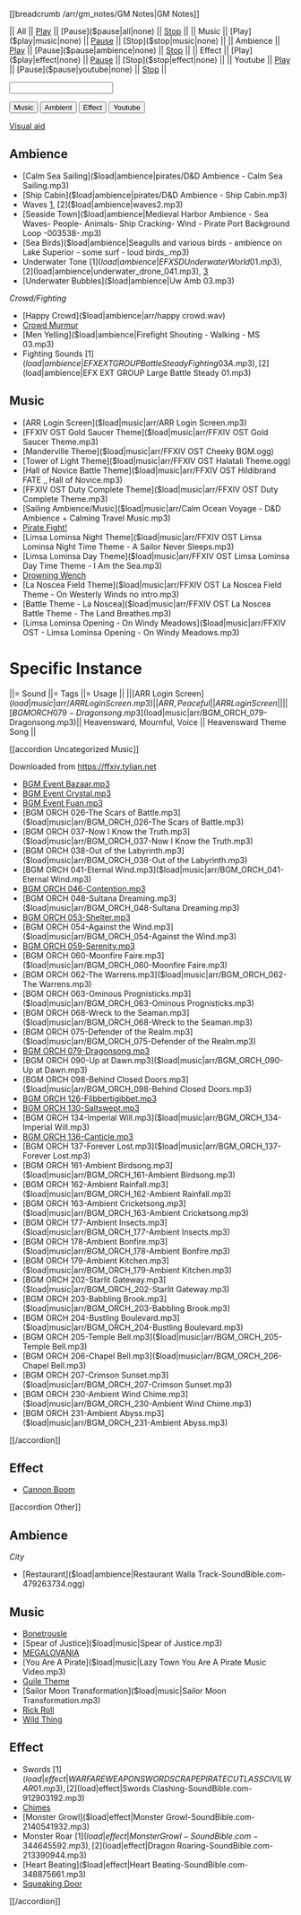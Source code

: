 [[breadcrumb /arr/gm_notes/GM Notes|GM Notes]]

<script type="module">
    import { init_links, init_soundboard } from "/static/js/common/visual_aid_backend.js";
    init_links();
    init_soundboard();
</script>

|| All || [Play]($play|all|none) || [Pause]($pause|all|none) || [Stop]($stop|all|none) ||
|| Music || [Play]($play|music|none) || [Pause]($pause|music|none) || [Stop]($stop|music|none) ||
|| Ambience || [Play]($play|ambience|none) || [Pause]($pause|ambience|none) || [Stop]($stop|ambience|none) ||
|| Effect || [Play]($play|effect|none) || [Pause]($pause|effect|none) || [Stop]($stop|effect|none) ||
|| Youtube || [Play]($play|youtube|none) || [Pause]($pause|youtube|none) || [Stop]($stop|youtube|none) ||

<p><input type="text" id="custom_soundboard_url"><br>
 
<p><button id="custom_music_button">Music</button> 
<button id="custom_ambient_button">Ambient</button> 
<button id="custom_effect_button">Effect</button> 
<button id="custom_youtube_button">Youtube</button> 

[Visual aid](/visual_aid)

## Ambience

* [Calm Sea Sailing]($load|ambience|pirates/D&D Ambience - Calm Sea Sailing.mp3)
* [Ship Cabin]($load|ambience|pirates/D&D Ambience - Ship Cabin.mp3)
* Waves [1]($load|ambience|waves1.mp3), [2]($load|ambience|waves2.mp3)
* [Seaside Town]($load|ambience|Medieval Harbor Ambience - Sea Waves- People- Animals- Ship Cracking- Wind - Pirate Port Background Loop -003538-.mp3)
* [Sea Birds]($load|ambience|Seagulls and various birds - ambience on Lake Superior - some surf - loud birds_.mp3)
* Underwater Tone [1]($load|ambience|EFX SD Underwater World 01.mp3), [2]($load|ambience|underwater_drone_041.mp3), [3]($load|ambience|underwater_drone_042.mp3)
* [Underwater Bubbles]($load|ambience|Uw Amb 03.mp3)

*Crowd/Fighting*

* [Happy Crowd]($load|ambience|arr/happy crowd.wav)
* [Crowd Murmur]($load|ambience|crown_murmur_male.mp3)
* [Men Yelling]($load|ambience|Firefight Shouting - Walking - MS 03.mp3)
* Fighting Sounds [1]($load|ambience|EFX EXT GROUP Battle Steady Fighting 03 A.mp3), [2]($load|ambience|EFX EXT GROUP Large Battle Steady 01.mp3)

## Music

* [ARR Login Screen]($load|music|arr/ARR Login Screen.mp3)
* [FFXIV OST Gold Saucer Theme]($load|music|arr/FFXIV OST Gold Saucer Theme.mp3)
* [Manderville Theme]($load|music|arr/FFXIV OST Cheeky BGM.ogg)
* [Tower of Light Theme]($load|music|arr/FFXIV OST Halatali Theme.ogg)
* [Hall of Novice Battle Theme]($load|music|arr/FFXIV OST Hildibrand FATE _ Hall of Novice.mp3)
* [FFXIV OST Duty Complete Theme]($load|music|arr/FFXIV OST Duty Complete Theme.mp3)
* [Sailing Ambience/Music]($load|music|arr/Calm Ocean Voyage - D&D Ambience + Calming Travel Music.mp3)
* [Pirate Fight!]($load|music|arr/pirate_fight.mp3)
* [Limsa Lominsa Night Theme]($load|music|arr/FFXIV OST Limsa Lominsa Night Time Theme - A Sailor Never Sleeps.mp3)
* [Limsa Lominsa Day Theme]($load|music|arr/FFXIV OST Limsa Lominsa Day Time Theme - I Am the Sea.mp3)
* [Drowning Wench]($load|music|arr/drowning_wench.mp3)
* [La Noscea Field Theme]($load|music|arr/FFXIV OST La Noscea Field Theme - On Westerly Winds no intro.mp3)
* [Battle Theme - La Noscea]($load|music|arr/FFXIV OST La Noscea Battle Theme - The Land Breathes.mp3)
* [Limsa Lominsa Opening - On Windy Meadows]($load|music|arr/FFXIV OST - Limsa Lominsa Opening - On Windy Meadows.mp3)

# Specific Instance
||= Sound ||= Tags ||= Usage ||
||[ARR Login Screen]($load|music|arr/ARR Login Screen.mp3) || ARR, Peaceful || ARR Login Screen ||
||[BGM ORCH 079-Dragonsong.mp3]($load|music|arr/BGM_ORCH_079-Dragonsong.mp3)|| Heavensward, Mournful, Voice || Heavensward Theme Song ||

[[accordion Uncategorized Music]]

Downloaded from <https://ffxiv.tylian.net>

* [BGM Event Bazaar.mp3]($load|music|arr/BGM_Event_Bazaar.mp3)
* [BGM Event Crystal.mp3]($load|music|arr/BGM_Event_Crystal.mp3)
* [BGM Event Fuan.mp3]($load|music|arr/BGM_Event_Fuan.mp3)
* [BGM ORCH 026-The Scars of Battle.mp3]($load|music|arr/BGM_ORCH_026-The Scars of Battle.mp3)
* [BGM ORCH 037-Now I Know the Truth.mp3]($load|music|arr/BGM_ORCH_037-Now I Know the Truth.mp3)
* [BGM ORCH 038-Out of the Labyrinth.mp3]($load|music|arr/BGM_ORCH_038-Out of the Labyrinth.mp3)
* [BGM ORCH 041-Eternal Wind.mp3]($load|music|arr/BGM_ORCH_041-Eternal Wind.mp3)
* [BGM ORCH 046-Contention.mp3]($load|music|arr/BGM_ORCH_046-Contention.mp3)
* [BGM ORCH 048-Sultana Dreaming.mp3]($load|music|arr/BGM_ORCH_048-Sultana Dreaming.mp3)
* [BGM ORCH 053-Shelter.mp3]($load|music|arr/BGM_ORCH_053-Shelter.mp3)
* [BGM ORCH 054-Against the Wind.mp3]($load|music|arr/BGM_ORCH_054-Against the Wind.mp3)
* [BGM ORCH 059-Serenity.mp3]($load|music|arr/BGM_ORCH_059-Serenity.mp3)
* [BGM ORCH 060-Moonfire Faire.mp3]($load|music|arr/BGM_ORCH_060-Moonfire Faire.mp3)
* [BGM ORCH 062-The Warrens.mp3]($load|music|arr/BGM_ORCH_062-The Warrens.mp3)
* [BGM ORCH 063-Ominous Prognisticks.mp3]($load|music|arr/BGM_ORCH_063-Ominous Prognisticks.mp3)
* [BGM ORCH 068-Wreck to the Seaman.mp3]($load|music|arr/BGM_ORCH_068-Wreck to the Seaman.mp3)
* [BGM ORCH 075-Defender of the Realm.mp3]($load|music|arr/BGM_ORCH_075-Defender of the Realm.mp3)
* [BGM ORCH 079-Dragonsong.mp3]($load|music|arr/BGM_ORCH_079-Dragonsong.mp3)
* [BGM ORCH 090-Up at Dawn.mp3]($load|music|arr/BGM_ORCH_090-Up at Dawn.mp3)
* [BGM ORCH 098-Behind Closed Doors.mp3]($load|music|arr/BGM_ORCH_098-Behind Closed Doors.mp3)
* [BGM ORCH 126-Flibbertigibbet.mp3]($load|music|arr/BGM_ORCH_126-Flibbertigibbet.mp3)
* [BGM ORCH 130-Saltswept.mp3]($load|music|arr/BGM_ORCH_130-Saltswept.mp3)
* [BGM ORCH 134-Imperial Will.mp3]($load|music|arr/BGM_ORCH_134-Imperial Will.mp3)
* [BGM ORCH 136-Canticle.mp3]($load|music|arr/BGM_ORCH_136-Canticle.mp3)
* [BGM ORCH 137-Forever Lost.mp3]($load|music|arr/BGM_ORCH_137-Forever Lost.mp3)
* [BGM ORCH 161-Ambient Birdsong.mp3]($load|music|arr/BGM_ORCH_161-Ambient Birdsong.mp3)
* [BGM ORCH 162-Ambient Rainfall.mp3]($load|music|arr/BGM_ORCH_162-Ambient Rainfall.mp3)
* [BGM ORCH 163-Ambient Cricketsong.mp3]($load|music|arr/BGM_ORCH_163-Ambient Cricketsong.mp3)
* [BGM ORCH 177-Ambient Insects.mp3]($load|music|arr/BGM_ORCH_177-Ambient Insects.mp3)
* [BGM ORCH 178-Ambient Bonfire.mp3]($load|music|arr/BGM_ORCH_178-Ambient Bonfire.mp3)
* [BGM ORCH 179-Ambient Kitchen.mp3]($load|music|arr/BGM_ORCH_179-Ambient Kitchen.mp3)
* [BGM ORCH 202-Starlit Gateway.mp3]($load|music|arr/BGM_ORCH_202-Starlit Gateway.mp3)
* [BGM ORCH 203-Babbling Brook.mp3]($load|music|arr/BGM_ORCH_203-Babbling Brook.mp3)
* [BGM ORCH 204-Bustling Boulevard.mp3]($load|music|arr/BGM_ORCH_204-Bustling Boulevard.mp3)
* [BGM ORCH 205-Temple Bell.mp3]($load|music|arr/BGM_ORCH_205-Temple Bell.mp3)
* [BGM ORCH 206-Chapel Bell.mp3]($load|music|arr/BGM_ORCH_206-Chapel Bell.mp3)
* [BGM ORCH 207-Crimson Sunset.mp3]($load|music|arr/BGM_ORCH_207-Crimson Sunset.mp3)
* [BGM ORCH 230-Ambient Wind Chime.mp3]($load|music|arr/BGM_ORCH_230-Ambient Wind Chime.mp3)
* [BGM ORCH 231-Ambient Abyss.mp3]($load|music|arr/BGM_ORCH_231-Ambient Abyss.mp3)

[[/accordion]]

## Effect

* [Cannon Boom]($load|effect|arr/cannon_1.ogg)

[[accordion Other]]

## Ambience

*City*

* [Restaurant]($load|ambience|Restaurant Walla Track-SoundBible.com-479263734.ogg)

## Music

* [Bonetrousle]($load|music|Bonetrousle.mp3)
* [Spear of Justice]($load|music|Spear of Justice.mp3)
* [MEGALOVANIA]($load|music|MEGALOVANIA.mp3)
* [You Are A Pirate]($load|music|Lazy Town You Are A Pirate Music Video.mp3)
* [Guile Theme]($load|music|guile_theme.mp3)
* [Sailor Moon Transformation]($load|music|Sailor Moon Transformation.mp3)
* [Rick Roll]($load|youtube|https://www.youtube.com/watch?v=oHg5SJYRHA0)
* [Wild Thing]($load|effect|https://www.youtube.com/watch?v=tFh0J8Ph18U)

## Effect

* Swords [1]($load|effect|WARFARE WEAPON SWORD SCRAPE PIRATE CUTLASS CIVIL WAR 01.mp3), [2]($load|effect|Swords Clashing-SoundBible.com-912903192.mp3)
* [Chimes]($load|effect|chimes.mp3)
* [Monster Growl]($load|effect|Monster Growl-SoundBible.com-2140541932.mp3)
* Monster Roar [1]($load|effect|Monster Growl-SoundBible.com-344645592.mp3), [2]($load|effect|Dragon Roaring-SoundBible.com-213390944.mp3)
* [Heart Beating]($load|effect|Heart Beating-SoundBible.com-348875661.mp3)
* [Squeaking Door]($load|effect|Sqeaking_door-Sarasprella-1653672487.mp3)

[[/accordion]]
